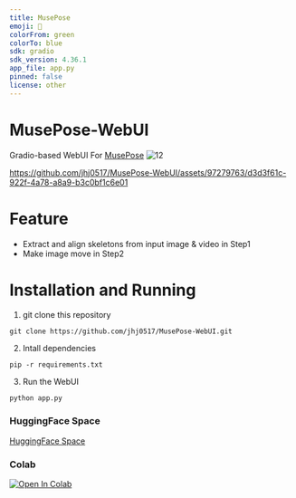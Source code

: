 ```yaml
---
title: MusePose
emoji: 🐢
colorFrom: green
colorTo: blue
sdk: gradio
sdk_version: 4.36.1
app_file: app.py
pinned: false
license: other
---
```

# MusePose-WebUI
Gradio-based WebUI For [MusePose](https://github.com/TMElyralab/MusePose)
![12](https://github.com/jhj0517/MusePose-WebUI/assets/97279763/6ee9b078-14dc-4855-b717-6d0fb30047ef)

https://github.com/jhj0517/MusePose-WebUI/assets/97279763/d3d3f61c-922f-4a78-a8a9-b3c0bf1c6e01

# Feature
- Extract and align skeletons from input image & video in Step1 
- Make image move in Step2 

# Installation and Running
1. git clone this repository
 ```
 git clone https://github.com/jhj0517/MusePose-WebUI.git
 ```
2. Intall dependencies
```
pip -r requirements.txt
```
3. Run the WebUI
```
python app.py
```

### HuggingFace Space
[HuggingFace Space](https://huggingface.co/spaces/jhj0517/musepose)

### Colab
[![Open In Colab](https://colab.research.google.com/assets/colab-badge.svg)](https://colab.research.google.com/github/jhj0517/MusePose-WebUI/blob/main/notebook/musepose_webui.ipynb)



